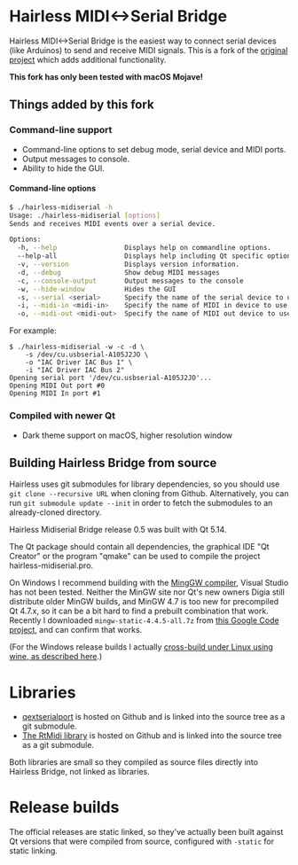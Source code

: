 # Hairless MIDI<->Serial Bridge

Hairless MIDI<->Serial Bridge is the easiest way to connect serial devices (like Arduinos) to send and receive MIDI signals. This is a fork of the [original project](http://projectgus.github.com/hairless-midiserial/) which adds additional functionality.

**This fork has only been tested with macOS Mojave!**

## Things added by this fork

### Command-line support

- Command-line options to set debug mode, serial device and MIDI ports.
- Output messages to console.
- Ability to hide the GUI.

#### Command-line options

```sh
$ ./hairless-midiserial -h
Usage: ./hairless-midiserial [options]
Sends and receives MIDI events over a serial device.

Options:
  -h, --help                 Displays help on commandline options.
  --help-all                 Displays help including Qt specific options.
  -v, --version              Displays version information.
  -d, --debug                Show debug MIDI messages
  -c, --console-output       Output messages to the console
  -w, --hide-window          Hides the GUI
  -s, --serial <serial>      Specify the name of the serial device to use
  -i, --midi-in <midi-in>    Specify the name of MIDI in device to use
  -o, --midi-out <midi-out>  Specify the name of MIDI out device to use
```

For example:

```
$ ./hairless-midiserial -w -c -d \
    -s /dev/cu.usbserial-A105J2JO \
    -o "IAC Driver IAC Bus 1" \
    -i "IAC Driver IAC Bus 2"
Opening serial port '/dev/cu.usbserial-A105J2JO'...
Opening MIDI Out port #0
Opening MIDI In port #1
```

### Compiled with newer Qt

- Dark theme support on macOS, higher resolution window

## Building Hairless Bridge from source

Hairless uses git submodules for library dependencies, so you should use `git clone --recursive URL` when cloning from Github. Alternatively, you can run `git submodule update --init` in order to fetch the submodules to an already-cloned directory.

Hairless Midiserial Bridge release 0.5 was built with Qt 5.14.

The Qt package should contain all dependencies, the graphical IDE "Qt Creator" or the program "qmake" can be used to compile the project hairless-midiserial.pro.

On Windows I recommend building with the [MingGW compiler](http://www.mingw.org/), Visual Studio has not been tested. Neither the MinGW site nor Qt's new owners Digia still distribute older MinGW builds, and MinGW 4.7 is too new for precompiled Qt 4.7.x, so it can be a bit hard to find a prebuilt combination that work. Recently I downloaded `mingw-static-4.4.5-all.7z` from [this Google Code project](https://code.google.com/p/qp-gcc/downloads/list), and can confirm that works.

(For the Windows release builds I actually [cross-build under Linux using wine, as described here](http://projectgus.com/2011/09/developing-qt-apps-for-windows-using-linux-wine/).)

# Libraries

- [qextserialport](https://code.google.com/p/qextserialport/) is hosted on Github and is linked into the source tree as a git submodule.
- [The RtMidi library](https://github.com/thestk/rtmidi) is hosted on Github and is linked into the source tree as a git submodule.

Both libraries are small so they compiled as source files directly into Hairless Bridge, not linked as libraries.

# Release builds

The official releases are static linked, so they've actually been built against Qt versions that were compiled from source, configured with `-static` for static linking.
